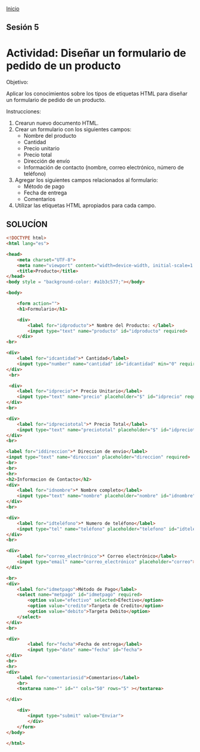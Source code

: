 <!-- No borrar o modificar -->
[Inicio](./index.md)

## Sesión 5 


<!-- Su documentación aquí -->
# Actividad: Diseñar un formulario de pedido de un producto

Objetivo:

Aplicar los conocimientos sobre los tipos de etiquetas HTML para diseñar un formulario de pedido de un producto.

Instrucciones:

1. Crearun nuevo documento HTML.
2. Crear un formulario con los siguientes campos:
    - Nombre del producto
    - Cantidad
    - Precio unitario
    - Precio total
    - Dirección de envío
    - Información de contacto (nombre, correo electrónico, número de teléfono)
3. Agregar los siguientes campos relacionados al formulario:
    - Método de pago
    - Fecha de entrega
    - Comentarios
4. Utilizar las etiquetas HTML apropiados para cada campo.

## SOLUCÍON

```html
<!DOCTYPE html>
<html lang="es">

<head>
    <meta charset="UTF-8">
    <meta name="viewport" content="width=device-width, initial-scale=1.0">
    <title>Producto</title>
</head>
<body style = "background-color: #a1b3c577;"></body>

<body>

    <form action=""> 
    <h1>Formulario</h1>

    <div>
        <label for="idproducto">* Nombre del Producto: </label>
        <input type="text" name="producto" id="idproducto" required>
    </div>
<br>

<div>
    <label for="idcantidad">* Cantidad</label>
    <input type="number" name="cantidad" id="idcantidad" min="0" required>
</div>
 <br>

 <div>
    <label for="idprecio">* Precio Unitario</label>
    <input type="text" name="precio" placeholder="$" id="idprecio" required>
</div>
<br>

<div>
    <label for="idpreciototal">* Precio Total</label>
    <input type="text" name="preciototal" placeholder="$" id="idpreciototal" autofocus required>
</div>
<br>

<label for="iddireccion">* Direccion de envio</label>
<input type="text" name="direccion" placeholder="direccion" required>
<br>
<br>
<hr>
<h2>Informacion de Contacto</h2>
<div>
    <label for="idnombre">* Nombre completo</label>
    <input type="text" name="nombre" placeholder="nombre" id="idnombre">
</div>
<br>

<div>
    <label for="idteléfono">* Numero de teléfono</label>
    <input type="tel" name="teléfono" placeholder="telefono" id="idteléfono">
</div>
<br>

<div>
    <label for="correo_electrónico">* Correo electrónico</label>
    <input type="email" name="correo_electrónico" placeholder="correo">
</div>

<br>
<div>
    <label for="idmetpago">Método de Pago</label>
    <select name="metpago" id="idmetpago" required>
        <option value="efectivo" selected>Efectivo</option>
        <option value="credito">Targeta de Credito</option>
        <option value="debito">Targeta Debito</option>
    </select>
</div>
<br>

<div>
        <label for="fecha">Fecha de entrega</label>
        <input type="date" name="fecha" id="fecha">
</div>
<br>
<hr>
<div>
    <label for="comentariosid">Comentarios</label>
    <br>
    <textarea name="" id="" cols="50" rows="5" ></textarea>

</div>

    <div> 
        <input type="submit" value="Enviar">
        </div>
    </form>
</body>

</html>
```




